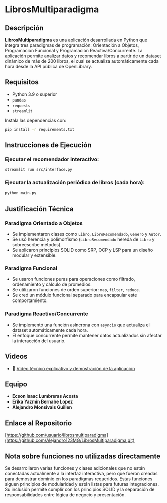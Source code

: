 
# LibrosMultiparadigma 

## Descripción

**LibrosMultiparadigma** es una aplicación desarrollada en Python que integra tres paradigmas de programación: Orientación a Objetos, Programación Funcional y Programación Reactiva/Concurrente. La aplicación permite analizar datos y recomendar libros a partir de un dataset dinámico de más de 200 libros, el cual se actualiza automáticamente cada hora desde la API pública de OpenLibrary.

## Requisitos

- Python 3.9 o superior
- `pandas`
- `requests`
- `streamlit`

Instala las dependencias con:

```bash
pip install -r requirements.txt
```

## Instrucciones de Ejecución

### Ejecutar el recomendador interactivo:

```bash
streamlit run src/interface.py
```

### Ejecutar la actualización periódica de libros (cada hora):

```bash
python main.py
```

## Justificación Técnica

### Paradigma Orientado a Objetos
- Se implementaron clases como `Libro`, `LibroRecomendado`, `Genero` y `Autor`.
- Se usó herencia y polimorfismo (`LibroRecomendado` hereda de `Libro` y sobreescribe métodos).
- Se aplicaron principios SOLID como SRP, OCP y LSP para un diseño modular y extensible.

### Paradigma Funcional
- Se usaron funciones puras para operaciones como filtrado, ordenamiento y cálculo de promedios.
- Se utilizaron funciones de orden superior: `map`, `filter`, `reduce`.
- Se creó un módulo funcional separado para encapsular este comportamiento.

### Paradigma Reactivo/Concurrente
- Se implementó una función asíncrona con `asyncio` que actualiza el dataset automáticamente cada hora.
- El enfoque concurrente permite mantener datos actualizados sin afectar la interacción del usuario.

## Videos

- 🎥 [Video técnico explicativo y demostración de la aplicación](https://drive.google.com/file/d/1NWMq2oatNcipIuBBlCH4A6nOr4NpPMT2/view?usp=sharing)

## Equipo

- **Ecson Isaac Lumbreras Acosta** 
- **Erika Yazmin Bernabe Lopez** 
- **Alejandro Monsivais Guillen** 

## Enlace al Repositorio

[https://github.com/usuario/librosmultiparadigma](https://github.com/Alejandro123MG/LibrosMultiparadigma.git)


## Nota sobre funciones no utilizadas directamente

Se desarrollaron varias funciones y clases adicionales que no están conectadas actualmente a la interfaz interactiva, pero que fueron creadas para demostrar dominio en los paradigmas requeridos. Estas funciones siguen principios de modularidad y están listas para futuras integraciones. Su inclusión permite cumplir con los principios SOLID y la separación de responsabilidades entre lógica de negocio y presentación.
